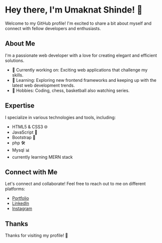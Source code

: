 # Hey there, I'm Umaknat Shinde! 👋
Welcome to my GitHub profile! I'm excited to share a bit about myself and connect with fellow developers and enthusiasts.

## About Me
I'm a passionate web developer with a love for creating elegant and efficient solutions.

- 💼 Currently working on: Exciting web applications that challenge my skills.
- 🌱 Learning: Exploring new frontend frameworks and keeping up with the latest web development trends.
- 🚀 Hobbies: Coding, chess, basketball also watching series.

## Expertise
I specialize in various technologies and tools, including:

- HTML5 & CSS3 🌐
- JavaScript 🚀
- Bootstrap 🚀
- php 🛠️
- Mysql 📊
- currently learning MERN stack

## Connect with Me
Let's connect and collaborate! Feel free to reach out to me on different platforms:

- [Portfolio](https://elite-interns.co.in/umakantshinde.eliteinternsco.in/)
- [LinkedIn](https://www.linkedin.com/in/umakant-shinde-22b834252/)
- [Instagram](https://www.linkedin.com/in/umakant-shinde-22b834252/)

## Thanks
Thanks for visiting my profile! 🙌
